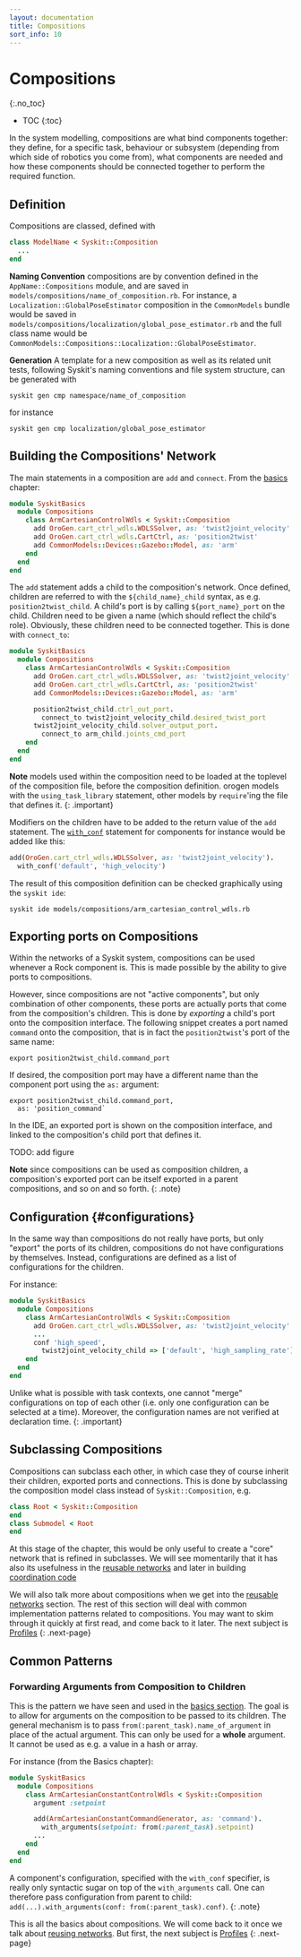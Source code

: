 ```yaml
---
layout: documentation
title: Compositions
sort_info: 10
---
```


# Compositions
{:.no_toc}

- TOC
{:toc}

In the system modelling, compositions are what bind components together: they
define, for a specific task, behaviour or subsystem (depending from which side
of robotics you come from), what components are needed and how these components
should be connected together to perform the required function.

## Definition

Compositions are classed, defined with

~~~ ruby
class ModelName < Syskit::Composition
  ...
end
~~~

__Naming Convention__ compositions are by convention defined in the
`AppName::Compositions` module, and are saved in
`models/compositions/name_of_composition.rb`. For instance, a
`Localization::GlobalPoseEstimator` composition in the `CommonModels` bundle would be saved
in `models/compositions/localization/global_pose_estimator.rb` and the full class
name would be `CommonModels::Compositions::Localization::GlobalPoseEstimator`.


__Generation__ A template for a new composition as well as its related unit
tests, following Syskit's naming conventions and file system structure, can be
generated with

~~~
syskit gen cmp namespace/name_of_composition
~~~

for instance

~~~
syskit gen cmp localization/global_pose_estimator
~~~

## Building the Compositions' Network

The main statements in a composition are `add` and `connect`. From the
[basics](../basics/composition.html) chapter:

~~~ ruby
module SyskitBasics
  module Compositions
    class ArmCartesianControlWdls < Syskit::Composition
      add OroGen.cart_ctrl_wdls.WDLSSolver, as: 'twist2joint_velocity'
      add OroGen.cart_ctrl_wdls.CartCtrl, as: 'position2twist'
      add CommonModels::Devices::Gazebo::Model, as: 'arm'
    end
  end
end
~~~

The `add` statement adds a child to the composition's network. Once defined,
children are referred to with the `${child_name}_child` syntax, as e.g.
`position2twist_child`. A child's port is by calling `${port_name}_port` on the
child.  Children need to be given a name (which should reflect the child's
role).  Obviously, these children need to be connected together.  This is done
with `connect_to`:

~~~ ruby
module SyskitBasics
  module Compositions
    class ArmCartesianControlWdls < Syskit::Composition
      add OroGen.cart_ctrl_wdls.WDLSSolver, as: 'twist2joint_velocity'
      add OroGen.cart_ctrl_wdls.CartCtrl, as: 'position2twist'
      add CommonModels::Devices::Gazebo::Model, as: 'arm'

      position2twist_child.ctrl_out_port.
        connect_to twist2joint_velocity_child.desired_twist_port
      twist2joint_velocity_child.solver_output_port.
        connect_to arm_child.joints_cmd_port
    end
  end
end
~~~

**Note** models used within the composition need to be loaded at the toplevel
of the composition file, before the composition definition. orogen models with
the `using_task_library` statement, other models by `require`'ing the file that
defines it.
{: .important}

Modifiers on the children have to be added to the return value of the `add`
statement. The
[`with_conf`](../components/runtime.html) statement
for components for instance would be added like this:

~~~ ruby
add(OroGen.cart_ctrl_wdls.WDLSSolver, as: 'twist2joint_velocity').
  with_conf('default', 'high_velocity')
~~~

The result of this composition definition can be checked graphically using the `syskit ide`:

~~~
syskit ide models/compositions/arm_cartesian_control_wdls.rb
~~~

## Exporting ports on Compositions

Within the networks of a Syskit system, compositions can be used whenever a
Rock component is. This is made possible by the ability to give ports to
compositions.

However, since compositions are not "active components", but only combination
of other components, these ports are actually ports that come from the
composition's children. This is done by _exporting_ a child's port
onto the composition interface. The following snippet creates a port named
`command` onto the composition, that is in fact the `position2twist`'s port of
the same name:

~~~
export position2twist_child.command_port
~~~

If desired, the composition port may have a different name than the component port using the `as:` argument:

~~~
export position2twist_child.command_port,
  as: 'position_command`
~~~

In the IDE, an exported port is shown on the composition interface, and linked
to the composition's child port that defines it.

TODO: add figure

**Note** since compositions can be used as composition children, a
composition's exported port can be itself exported in a parent compositions,
and so on and so forth.
{: .note}

## Configuration {#configurations}

In the same way than compositions do not really have ports, but only "export"
the ports of its children, compositions do not have configurations by
themselves. Instead, configurations are defined as a list of configurations for
the children.

For instance:

~~~ ruby
module SyskitBasics
  module Compositions
    class ArmCartesianControlWdls < Syskit::Composition
      add OroGen.cart_ctrl_wdls.WDLSSolver, as: 'twist2joint_velocity'
      ...
      conf 'high_speed',
        twist2joint_velocity_child => ['default', 'high_sampling_rate']
    end
  end
end
~~~

Unlike what is possible with task contexts, one cannot "merge" configurations on
top of each other (i.e. only one configuration can be selected at a time).
Moreover, the configuration names are not verified at declaration time.
{: .important}

## Subclassing Compositions

Compositions can subclass each other, in which case they of course inherit
their children, exported ports and connections. This is done by subclassing
the composition model class instead of `Syskit::Composition`, e.g.

~~~ ruby
class Root < Syskit::Composition
end
class Submodel < Root
end
~~~

At this stage of the chapter, this would be only useful to create a "core"
network that is refined in subclasses. We will see momentarily that it has also
its usefulness in the [reusable networks](reusable_networks.html) and later in
building [coordination code](../coordination/index.html)

We will also talk more about compositions when we get into the
[reusable networks](reusable_networks.html) section. The rest of this section will
deal with common implementation patterns related to compositions. You may want
to skim through it quickly at first read, and come back to it later. The next
subject is [Profiles](profiles.html)
{: .next-page}

## Common Patterns

### Forwarding Arguments from Composition to Children

This is the pattern we have seen and used in the
[basics section](../basics/constant_generator.html#composition_forward_argument).  The
goal is to allow for arguments on the composition to be passed to its children.
The general mechanism is to pass `from(:parent_task).name_of_argument` in place
of the actual argument. This can only be used for a **whole** argument. It cannot be
used as e.g. a value in a hash or array.

For instance (from the Basics chapter):

~~~ ruby
module SyskitBasics
  module Compositions
    class ArmCartesianConstantControlWdls < Syskit::Composition
      argument :setpoint

      add(ArmCartesianConstantCommandGenerator, as: 'command').
        with_arguments(setpoint: from(:parent_task).setpoint)
      ...
    end
  end
end
~~~

A component's configuration, specified with the `with_conf` specifier, is really only
syntactic sugar on top of the `with_arguments` call. One can therefore pass configuration
from parent to child: `add(...).with_arguments(conf: from(:parent_task).conf)`.
{: .note}

This is all the basics about compositions. We will come back to it once we talk
about [reusing networks](reusable_networks.html). But first, the next subject is
[Profiles](profiles.html)
{: .next-page}

